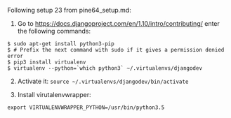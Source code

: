 Following setup 23 from pine64_setup.md:

1. Go to https://docs.djangoproject.com/en/1.10/intro/contributing/ enter the following commands:

  ```
  $ sudo apt-get install python3-pip
  $ # Prefix the next command with sudo if it gives a permission denied error
  $ pip3 install virtualenv
  $ virtualenv --python=`which python3` ~/.virtualenvs/djangodev
  ```
  
2. Activate it:
  `source ~/.virtualenvs/djangodev/bin/activate`


3. Install virutalenvwrapper:

  ```
  export VIRTUALENVWRAPPER_PYTHON=/usr/bin/python3.5
  ```
